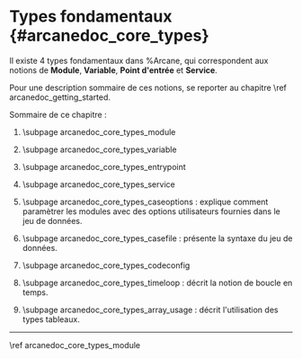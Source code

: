 # Types fondamentaux {#arcanedoc_core_types}

Il existe 4 types fondamentaux dans %Arcane, qui correspondent aux
notions de **Module**, **Variable**, **Point d'entrée** et **Service**.

Pour une description sommaire de ces notions, se reporter au chapitre \ref arcanedoc_getting_started.

Sommaire de ce chapitre :
1. \subpage arcanedoc_core_types_module

2. \subpage arcanedoc_core_types_variable

3. \subpage arcanedoc_core_types_entrypoint

4. \subpage arcanedoc_core_types_service

5. \subpage arcanedoc_core_types_caseoptions : explique comment paramètrer les modules 
avec des options utilisateurs fournies dans le jeu de données.

6. \subpage arcanedoc_core_types_casefile : présente la syntaxe du jeu de données.

7. \subpage arcanedoc_core_types_codeconfig

8. \subpage arcanedoc_core_types_timeloop : décrit la notion de boucle en temps.

9. \subpage arcanedoc_core_types_array_usage : décrit l'utilisation des types tableaux.

____

<div class="section_buttons">
<span class="next_section_button">
\ref arcanedoc_core_types_module
</span>
</div>